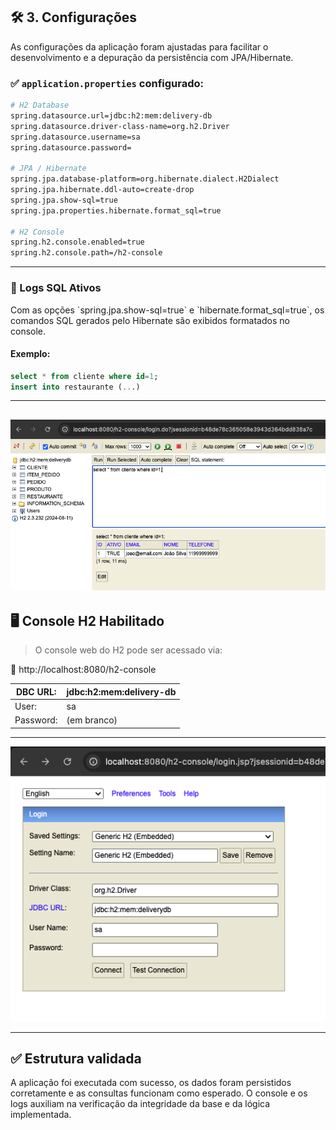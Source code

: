## 🛠️ 3. Configurações

As configurações da aplicação foram ajustadas para facilitar o desenvolvimento e a depuração da persistência com JPA/Hibernate.

### ✅ `application.properties` configurado:

```bash
# H2 Database
spring.datasource.url=jdbc:h2:mem:delivery-db
spring.datasource.driver-class-name=org.h2.Driver
spring.datasource.username=sa
spring.datasource.password=

# JPA / Hibernate
spring.jpa.database-platform=org.hibernate.dialect.H2Dialect
spring.jpa.hibernate.ddl-auto=create-drop
spring.jpa.show-sql=true
spring.jpa.properties.hibernate.format_sql=true

# H2 Console
spring.h2.console.enabled=true
spring.h2.console.path=/h2-console
```
---
### 📜 Logs SQL Ativos

<p>Com as opções `spring.jpa.show-sql=true` e `hibernate.format_sql=true`, os comandos SQL gerados pelo Hibernate são exibidos formatados no console.</p>

#### Exemplo:

```sql
select * from cliente where id=1;
insert into restaurante (...)
```

---

![COnsulta pelo H2](ConsultaCliente.png)
---

## 🖥️ Console H2 Habilitado

>O console web do H2 pode ser acessado via:

📍 http://localhost:8080/h2-console


| DBC URL: | jdbc:h2:mem:delivery-db |
|----------|-------------------------|
| User:    | sa           |
| Password: | (em branco) |

---

![Console H2](ConsoleH2.png)

---
## ✅ Estrutura validada

A aplicação foi executada com sucesso, os dados foram persistidos corretamente e as consultas funcionam como esperado. O console e os logs auxiliam na verificação da integridade da base e da lógica implementada.